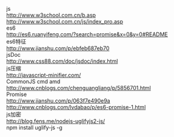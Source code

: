 js
<br>
http://www.w3school.com.cn/b.asp
<br>
http://www.w3school.com.cn/js/index_pro.asp
<br>
es6
<br>
http://es6.ruanyifeng.com/?search=promise&x=0&y=0#README
<br>
es6特征
<br>
http://www.jianshu.com/p/ebfeb687eb70
<br>
jsDoc
<br>
http://www.css88.com/doc/jsdoc/index.html
<br>
js压缩
<br>
http://javascript-minifier.com/
<br>
CommonJS cmd amd
<br>
http://www.cnblogs.com/chenguangliang/p/5856701.html
<br>
Promise
<br>
http://www.jianshu.com/p/063f7e490e9a
<br>
http://www.cnblogs.com/lvdabao/p/es6-promise-1.html
<br>
js加密
<br>
http://blog.fens.me/nodejs-uglifyjs2-js/
<br>
npm install uglify-js -g